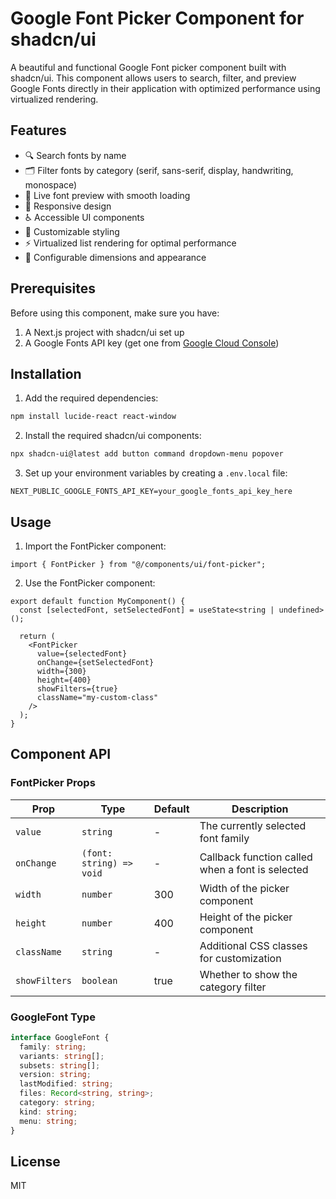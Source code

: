 # Google Font Picker Component for shadcn/ui

A beautiful and functional Google Font picker component built with shadcn/ui. This component allows users to search, filter, and preview Google Fonts directly in their application with optimized performance using virtualized rendering.

## Features

- 🔍 Search fonts by name
- 🗂️ Filter fonts by category (serif, sans-serif, display, handwriting, monospace)
- 👀 Live font preview with smooth loading
- 📱 Responsive design
- ♿ Accessible UI components
- 🎨 Customizable styling
- ⚡ Virtualized list rendering for optimal performance
- 🎯 Configurable dimensions and appearance

## Prerequisites

Before using this component, make sure you have:

1. A Next.js project with shadcn/ui set up
2. A Google Fonts API key (get one from [Google Cloud Console](https://console.cloud.google.com/))

## Installation

1. Add the required dependencies:

```bash
npm install lucide-react react-window
```

2. Install the required shadcn/ui components:

```bash
npx shadcn-ui@latest add button command dropdown-menu popover
```

3. Set up your environment variables by creating a `.env.local` file:

```env
NEXT_PUBLIC_GOOGLE_FONTS_API_KEY=your_google_fonts_api_key_here
```

## Usage

1. Import the FontPicker component:

```tsx
import { FontPicker } from "@/components/ui/font-picker";
```

2. Use the FontPicker component:

```tsx
export default function MyComponent() {
  const [selectedFont, setSelectedFont] = useState<string | undefined>();

  return (
    <FontPicker
      value={selectedFont}
      onChange={setSelectedFont}
      width={300}
      height={400}
      showFilters={true}
      className="my-custom-class"
    />
  );
}
```

## Component API

### FontPicker Props

| Prop          | Type                     | Default | Description                                      |
| ------------- | ------------------------ | ------- | ------------------------------------------------ |
| `value`       | `string`                 | -       | The currently selected font family               |
| `onChange`    | `(font: string) => void` | -       | Callback function called when a font is selected |
| `width`       | `number`                 | 300     | Width of the picker component                    |
| `height`      | `number`                 | 400     | Height of the picker component                   |
| `className`   | `string`                 | -       | Additional CSS classes for customization         |
| `showFilters` | `boolean`                | true    | Whether to show the category filter              |

### GoogleFont Type

```ts
interface GoogleFont {
  family: string;
  variants: string[];
  subsets: string[];
  version: string;
  lastModified: string;
  files: Record<string, string>;
  category: string;
  kind: string;
  menu: string;
}
```

## License

MIT
